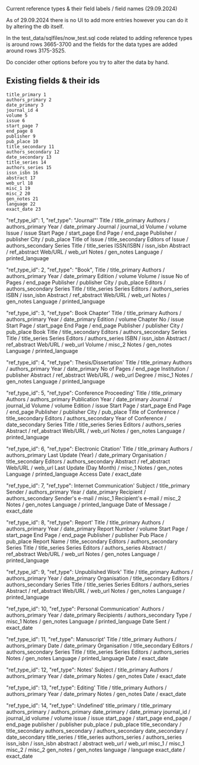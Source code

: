 Current reference types & their field labels / field names (29.09.2024)

As of 29.09.2024 there is no UI to add more entries however you can do it by altering the db itself.

In the test_data/sqlfiles/now_test.sql code related to adding reference types is around rows 3665-3700 and the fields for the data types are added around rows 3175-3525.

Do concider other options before you try to alter the data by hand.

## Existing fields & their ids
    title_primary 1
    authors_primary 2
    date_primary 3
    journal_id 4
    volume 5
    issue 6
    start_page 7
    end_page 8
    publisher 9
    pub_place 10
    title_secondary 11
    authors_secondary 12
    date_secondary 13
    title_series 14
    authors_series 15
    issn_isbn 16
    abstract 17
    web_url 18
    misc_1 19
    misc_2 20
    gen_notes 21
    language 22
    exact_date 23

"ref_type_id": 1, "ref_type": "Journal"'
    Title / title_primary
    Authors / authors_primary
    Year / date_primary
    Journal / journal_id
    Volume / volume
    Issue / issue
    Start Page / start_page
    End Page / end_page
    Publisher / publisher
    City / pub_place
    Title of Issue / title_secondary
    Editors of Issue / authors_secondary
    Series Title / title_series
    ISSN/ISBN / issn_isbn
    Abstract / ref_abstract
    Web/URL / web_url
    Notes / gen_notes
    Language / printed_language

"ref_type_id": 2, "ref_type": "Book",
    Title / title_primary
    Authors / authors_primary
    Year / date_primary
    Edition / volume
    Volume / issue
    No of Pages / end_page
    Publisher / publisher
    City / pub_place
    Editors / authors_secondary
    Series Title / title_series
    Series Editors / authors_series
    ISBN / issn_isbn
    Abstract / ref_abstract
    Web/URL / web_url
    Notes / gen_notes
    Language / printed_language

"ref_type_id": 3, "ref_type": Book Chapter'
    Title / title_primary
    Authors / authors_primary
    Year / date_primary
    Edition / volume
    Chapter No / issue
    Start Page / start_page
    End Page / end_page
    Publisher / publisher
    City / pub_place
    Book Title / title_secondary
    Editors / authors_secondary
    Series Title / title_series
    Series Editors / authors_series
    ISBN / issn_isbn
    Abstract / ref_abstract
    Web/URL / web_url
    Volume / misc_2
    Notes / gen_notes
    Language / printed_language

"ref_type_id": 4, "ref_type": Thesis/Dissertation'
    Title / title_primary
    Authors / authors_primary
    Year / date_primary
    No of Pages / end_page
    Institution / publisher
    Abstract / ref_abstract
    Web/URL / web_url
    Degree / misc_1
    Notes / gen_notes
    Language / printed_language

"ref_type_id": 5, "ref_type": Conference Proceeding'
    Title / title_primary
    Authors / authors_primary
    Publication Year / date_primary
    Journal / journal_id
    Volume / volume
    Edition / issue
    Start Page / start_page
    End Page / end_page
    Publisher / publisher
    City / pub_place
    Title of Conference / title_secondary
    Editors / authors_secondary
    Year of Conference / date_secondary
    Series Title / title_series
    Series Editors / authors_series
    Abstract / ref_abstract
    Web/URL / web_url
    Notes / gen_notes
    Language / printed_language

"ref_type_id": 6, "ref_type": Electronic Citation'
    Title / title_primary
    Authors / authors_primary
    Last Update (Year) / date_primary
    Organisation / title_secondary
    Editors / authors_secondary
    Abstract / ref_abstract
    Web/URL / web_url
    Last Update (Day Month) / misc_1
    Notes / gen_notes
    Language / printed_language
    Access Date / exact_date

"ref_type_id": 7, "ref_type": Internet Communication'
    Subject / title_primary
    Sender / authors_primary
    Year / date_primary
    Recipient / authors_secondary
    Sender's e-mail / misc_1
    Recipient's e-mail / misc_2
    Notes / gen_notes
    Language / printed_language
    Date of Message / exact_date

"ref_type_id": 8, "ref_type": Report'
    Title / title_primary
    Authors / authors_primary
    Year / date_primary
    Report Number / volume
    Start Page / start_page
    End Page / end_page
    Publisher / publisher
    Pub Place / pub_place
    Report Name / title_secondary
    Editors / authors_secondary
    Series Title / title_series
    Series Editors / authors_series
    Abstract / ref_abstract
    Web/URL / web_url
    Notes / gen_notes
    Language / printed_language

"ref_type_id": 9, "ref_type": Unpublished Work'
    Title / title_primary
    Authors / authors_primary
    Year / date_primary
    Organisation / title_secondary
    Editors / authors_secondary
    Series Title / title_series
    Series Editors / authors_series
    Abstract / ref_abstract
    Web/URL / web_url
    Notes / gen_notes
    Language / printed_language

"ref_type_id": 10, "ref_type": Personal Communication'
    Authors / authors_primary
    Year / date_primary
    Recipients / authors_secondary
    Type / misc_1
    Notes / gen_notes
    Language / printed_language
    Date Sent / exact_date

"ref_type_id": 11, "ref_type": Manuscript'
    Title / title_primary
    Authors / authors_primary
    Date / date_primary
    Organisation / title_secondary
    Editors / authors_secondary
    Series Title / title_series
    Series Editors / authors_series
    Notes / gen_notes
    Language / printed_language
    Date / exact_date

"ref_type_id": 12, "ref_type": Notes'
    Subject / title_primary
    Authors / authors_primary
    Year / date_primary
    Notes / gen_notes
    Date / exact_date

"ref_type_id": 13, "ref_type": Editing'
    Title / title_primary
    Authors / authors_primary
    Year / date_primary
    Notes / gen_notes
    Date / exact_date

"ref_type_id": 14, "ref_type": Undefined'
    title_primary / title_primary
    authors_primary / authors_primary
    date_primary / date_primary
    journal_id / journal_id
    volume / volume
    issue / issue
    start_page / start_page
    end_page / end_page
    publisher / publisher
    pub_place / pub_place
    title_secondary / title_secondary
    authors_secondary / authors_secondary
    date_secondary / date_secondary
    title_series / title_series
    authors_series / authors_series
    issn_isbn / issn_isbn
    abstract / abstract
    web_url / web_url
    misc_1 / misc_1
    misc_2 / misc_2
    gen_notes / gen_notes
    language / language
    exact_date / exact_date